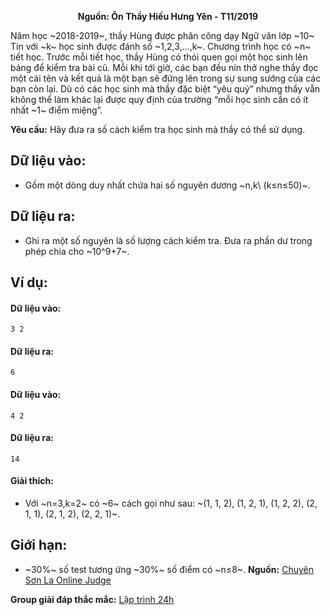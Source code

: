 **<center>Nguồn: Ôn Thầy Hiếu Hưng Yên - T11/2019</center>**

Năm học ~2018-2019~, thầy Hùng được phân công dạy Ngữ văn lớp ~10~ Tin với ~k~ học sinh được đánh số ~1,2,3,…,k~. Chương trình học có ~n~ tiết học. Trước mỗi tiết học, thầy Hùng có thói quen gọi một học sinh lên bảng để kiểm tra bài cũ. Mỗi khi tới giờ, các bạn đều nín thở nghe thầy đọc một cái tên và kết quả là một bạn sẽ đứng lên trong sự sung sướng của các bạn còn lại. Dù có các học sinh mà thầy đặc biệt “yêu quý” nhưng thầy vẫn không thể làm khác lại được quy định của trường “mỗi học sinh cần có ít nhất ~1~ điểm miệng”.

**Yêu cầu:** Hãy đưa ra số cách kiểm tra học sinh mà thầy có thể sử dụng.

## Dữ liệu vào:
- Gồm một dòng duy nhất chứa hai số nguyên dương ~n,k\ (k≤n≤50)~.

## Dữ liệu ra:
- Ghi ra một số nguyên là số lượng cách kiểm tra. Đưa ra phần dư trong phép chia cho ~10^9+7~.

## Ví dụ:
#### Dữ liệu vào:
```
3 2
```

#### Dữ liệu ra:
```
6
```

#### Dữ liệu vào:
```
4 2
```

#### Dữ liệu ra:
```
14
```

#### Giải thích:
- Với ~n=3,k=2~ có ~6~ cách gọi như sau: ~(1, 1, 2), (1, 2, 1), (1, 2, 2), (2, 1, 1), (2, 1, 2), (2, 2, 1)~.

## Giới hạn:
- ~30\%~ số test tương ứng ~30\%~ số điểm có ~n≤8~.
**Nguồn:** [Chuyên Sơn La Online Judge](http://csloj.ddns.net/)

**Group giải đáp thắc mắc:** [Lập trình 24h](https://www.facebook.com/groups/1386904321519984)